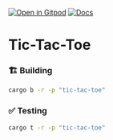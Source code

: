 [![Open in Gitpod](https://img.shields.io/badge/Open_in-Gitpod-white?logo=gitpod)](https://gitpod.io/#FOLDER=vara-man/https://github.com/gear-foundation/dapps)
[![Docs](https://img.shields.io/github/actions/workflow/status/gear-foundation/dapps/contracts.yml?logo=rust&label=docs)](https://dapps.gear.rs/vara_man_io)

# Tic-Tac-Toe

### 🏗️ Building

```sh
cargo b -r -p "tic-tac-toe"
```

### ✅ Testing

```sh
cargo t -r -p "tic-tac-toe"
```
